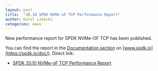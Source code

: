 ```yaml
---
layout: post
title:  "20.10 SPDK NVMe-oF TCP Performance Report"
author: Karol Latecki
categories: news
---
```


New performance report for SPDK NVMe-OF TCP has been published.

You can find the report in the [Documentation section](https://spdk.io/doc/) on [www.spdk.io](https://spdk.io/doc/).
Direct link:

- [SPDK 20.10 NVMe-oF TCP Performance Report](https://ci.spdk.io/download/performance-reports/SPDK_tcp_perf_report_2010.pdf)
